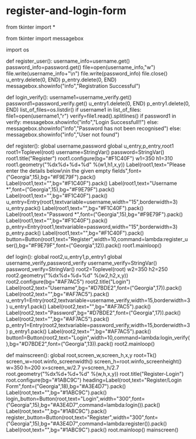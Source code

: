 # register-and-login-form
from tkinter import *

from tkinter import messagebox

import os

def register_user():
    username_info=username.get() 
    password_info=password.get()
    file=open(username_info,"w")
    file.write(username_info+"\n")
    file.write(password_info)
    file.close()
    u_entry.delete(0, END)
    p_entry.delete(0, END)
    messagebox.showinfo("info","Registration Successful")
    
def login_verify():
    username1=username_verify.get()
    password1=password_verify.get()
    u_entry1.delete(0, END)
    p_entry1.delete(0, END)
    list_of_files=os.listdir()
    if username1 in list_of_files:
        file1=open(username1,"r")
        verify=file1.read().splitlines()
        if password1 in verify:
            messagebox.showinfo("info","Login Successfull!!")
        else:
            messagebox.showinfo("info","Password has not been recognised")
    else:
        messagebox.showinfo("info","User not found")

def register():
    global username,password
    global u_entry,p_entry,root1
    root1=Toplevel(root)
    username=StringVar()
    password=StringVar()
    root1.title("Register")
    root1.configure(bg="#F1C40F")
    w1=350
    h1=310
    root1.geometry("%dx%d+%d+%d" %(w1,h1,x,y))
    Label(root1,text="Please enter the details below\nin the given empty fields",font=("Georgia",15),bg="#F9E79F").pack()
    Label(root1,text="",bg="#F1C40F").pack()
    Label(root1,text="Username *",font=("Georgia",15),bg="#F9E79F").pack()
    Label(root1,text="",bg="#F1C40F").pack()
    u_entry=Entry(root1,textvariable=username,width="15",borderwidth=3)
    u_entry.pack()
    Label(root1,text="",bg="#F1C40F").pack()
    Label(root1,text="Password *",font=("Georgia",15),bg="#F9E79F").pack()
    Label(root1,text="",bg="#F1C40F").pack()
    p_entry=Entry(root1,textvariable=password,width="15",borderwidth=3)
    p_entry.pack()
    Label(root1,text="",bg="#F1C40F").pack()
    button=Button(root1,text="Register",width=10,command=lambda:register_user(),bg="#F9E79F",font=("Georgia",12)).pack()
    root1.mainloop()

def login():
    global root2,u_entry1,p_entry1
    global username_verify,password_verify
    username_verify=StringVar()
    password_verify=StringVar()
    root2=Toplevel(root)
    w2=350
    h2=250
    root2.geometry("%dx%d+%d+%d" %(w2,h2,x,y))
    root2.configure(bg="#AF7AC5")
    root2.title("Login")
    Label(root2,text="Username",bg="#D7BDE2",font=("Georgia",17)).pack()
    Label(root2,text="",bg="#AF7AC5").pack()
    u_entry1=Entry(root2,textvariable=username_verify,width=15,borderwidth=3)
    u_entry1.pack()
    Label(root2,text="",bg="#AF7AC5").pack()
    Label(root2,text="Password",bg="#D7BDE2",font=("Georgia",17)).pack()
    Label(root2,text="",bg="#AF7AC5").pack()
    p_entry1=Entry(root2,textvariable=password_verify,width=15,borderwidth=3)
    p_entry1.pack()
    Label(root2,text="",bg="#AF7AC5").pack()
    button1=Button(root2,text="Login",width=10,command=lambda:login_verify(),bg="#D7BDE2",font=("Georgia",13)).pack()
    root2.mainloop()
    
def mainscreen():
    global root,screen_w,screen_h,x,y
    root=Tk()
    screen_w=root.winfo_screenwidth()
    screen_h=root.winfo_screenheight()
    w=350
    h=200
    x=screen_w/2.7
    y=screen_h/2.7
    root.geometry("%dx%d+%d+%d" %(w,h,x,y))
    root.title("Register-Login")
    root.configure(bg="#1ABC9C")
    heading=Label(root,text="Register/Login Form",font=("Georgia",18),bg="#A3E4D7").pack()
    Label(root,text="",bg="#1ABC9C").pack()
    login_button=Button(root,text="Login",width="300",font=("Georgia",15),bg="#A3E4D7",command=lambda:login()).pack()
    Label(root,text="",bg="#1ABC9C").pack()
    register_button=Button(root,text="Register",width="300",font=("Georgia",15),bg="#A3E4D7",command=lambda:register()).pack()
    Label(root,text="",bg="#1ABC9C").pack()
    root.mainloop()
mainscreen()
